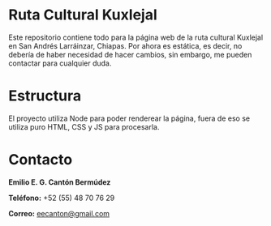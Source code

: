 # Ruta Cultural Kuxlejal

Este repositorio contiene todo para la página web de la ruta cultural Kuxlejal en San Andrés Larráinzar, Chiapas. Por ahora es estática, es decir, no debería de haber necesidad de hacer cambios, sin embargo, me pueden contactar para cualquier duda.

# Estructura

El proyecto utiliza Node para poder renderear la página, fuera de eso se utiliza puro HTML, CSS y JS para procesarla.

# Contacto 

**Emilio E. G. Cantón Bermúdez**

**Teléfono:** +52 (55) 48 70 76 29

**Correo:** eecanton@gmail.com